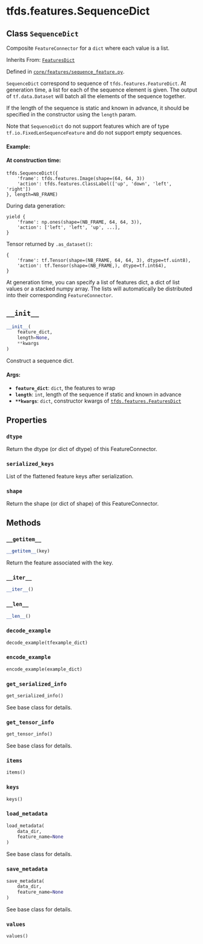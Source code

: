 <div itemscope itemtype="http://developers.google.com/ReferenceObject">
<meta itemprop="name" content="tfds.features.SequenceDict" />
<meta itemprop="path" content="Stable" />
<meta itemprop="property" content="dtype"/>
<meta itemprop="property" content="serialized_keys"/>
<meta itemprop="property" content="shape"/>
<meta itemprop="property" content="__getitem__"/>
<meta itemprop="property" content="__init__"/>
<meta itemprop="property" content="__iter__"/>
<meta itemprop="property" content="__len__"/>
<meta itemprop="property" content="decode_example"/>
<meta itemprop="property" content="encode_example"/>
<meta itemprop="property" content="get_serialized_info"/>
<meta itemprop="property" content="get_tensor_info"/>
<meta itemprop="property" content="items"/>
<meta itemprop="property" content="keys"/>
<meta itemprop="property" content="load_metadata"/>
<meta itemprop="property" content="save_metadata"/>
<meta itemprop="property" content="values"/>
</div>

# tfds.features.SequenceDict

## Class `SequenceDict`

Composite `FeatureConnector` for a `dict` where each value is a list.

Inherits From: [`FeaturesDict`](../../tfds/features/FeaturesDict.md)



Defined in [`core/features/sequence_feature.py`](https://github.com/tensorflow/datasets/tree/master/tensorflow_datasets/core/features/sequence_feature.py).

<!-- Placeholder for "Used in" -->

`SequenceDict` correspond to sequence of `tfds.features.FeatureDict`. At
generation time, a list for each of the sequence element is given. The output
of `tf.data.Dataset` will batch all the elements of the sequence together.

If the length of the sequence is static and known in advance, it should be
specified in the constructor using the `length` param.

Note that `SequenceDict` do not support features which are of type
`tf.io.FixedLenSequenceFeature` and do not support empty sequences.

#### Example:

#### At construction time:

```
tfds.SequenceDict({
    'frame': tfds.features.Image(shape=(64, 64, 3))
    'action': tfds.features.ClassLabel(['up', 'down', 'left', 'right'])
}, length=NB_FRAME)
```

During data generation:

```
yield {
    'frame': np.ones(shape=(NB_FRAME, 64, 64, 3)),
    'action': ['left', 'left', 'up', ...],
}
```

Tensor returned by `.as_dataset()`:

```
{
    'frame': tf.Tensor(shape=(NB_FRAME, 64, 64, 3), dtype=tf.uint8),
    'action': tf.Tensor(shape=(NB_FRAME,), dtype=tf.int64),
}
```

At generation time, you can specify a list of features dict, a dict of list
values or a stacked numpy array. The lists will automatically be distributed
into their corresponding `FeatureConnector`.

<h2 id="__init__"><code>__init__</code></h2>

``` python
__init__(
    feature_dict,
    length=None,
    **kwargs
)
```

Construct a sequence dict.

#### Args:

* <b>`feature_dict`</b>: `dict`, the features to wrap
* <b>`length`</b>: `int`, length of the sequence if static and known in advance
* <b>`**kwargs`</b>: `dict`, constructor kwargs of <a href="../../tfds/features/FeaturesDict.md"><code>tfds.features.FeaturesDict</code></a>



## Properties

<h3 id="dtype"><code>dtype</code></h3>

Return the dtype (or dict of dtype) of this FeatureConnector.

<h3 id="serialized_keys"><code>serialized_keys</code></h3>

List of the flattened feature keys after serialization.

<h3 id="shape"><code>shape</code></h3>

Return the shape (or dict of shape) of this FeatureConnector.



## Methods

<h3 id="__getitem__"><code>__getitem__</code></h3>

``` python
__getitem__(key)
```

Return the feature associated with the key.

<h3 id="__iter__"><code>__iter__</code></h3>

``` python
__iter__()
```



<h3 id="__len__"><code>__len__</code></h3>

``` python
__len__()
```



<h3 id="decode_example"><code>decode_example</code></h3>

``` python
decode_example(tfexample_dict)
```



<h3 id="encode_example"><code>encode_example</code></h3>

``` python
encode_example(example_dict)
```



<h3 id="get_serialized_info"><code>get_serialized_info</code></h3>

``` python
get_serialized_info()
```

See base class for details.

<h3 id="get_tensor_info"><code>get_tensor_info</code></h3>

``` python
get_tensor_info()
```

See base class for details.

<h3 id="items"><code>items</code></h3>

``` python
items()
```



<h3 id="keys"><code>keys</code></h3>

``` python
keys()
```



<h3 id="load_metadata"><code>load_metadata</code></h3>

``` python
load_metadata(
    data_dir,
    feature_name=None
)
```

See base class for details.

<h3 id="save_metadata"><code>save_metadata</code></h3>

``` python
save_metadata(
    data_dir,
    feature_name=None
)
```

See base class for details.

<h3 id="values"><code>values</code></h3>

``` python
values()
```





